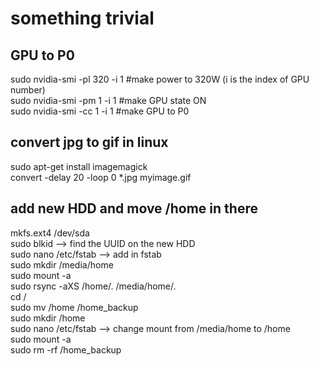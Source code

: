# something trivial

## GPU to P0  
sudo nvidia-smi -pl 320 -i 1  #make power to 320W (i is the index of GPU number)  
sudo nvidia-smi -pm 1 -i 1    #make GPU state ON  
sudo nvidia-smi -cc 1 -i 1    #make GPU to P0  
  
## convert jpg to gif in linux  
sudo apt-get install imagemagick  
convert -delay 20 -loop 0 *.jpg myimage.gif  
  
## add new HDD and move /home in there  
mkfs.ext4 /dev/sda  
sudo blkid --> find the UUID on the new HDD  
sudo nano /etc/fstab --> add in fstab  
sudo mkdir /media/home  
sudo mount -a  
sudo rsync -aXS /home/. /media/home/.  
cd /  
sudo mv /home /home_backup  
sudo mkdir /home  
sudo nano /etc/fstab --> change mount from /media/home to /home  
sudo mount -a  
sudo rm -rf /home_backup  
